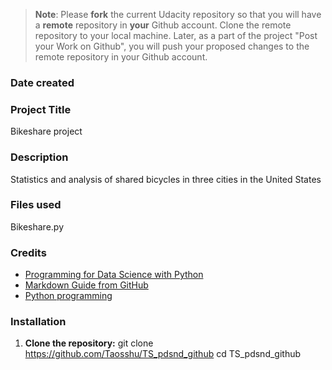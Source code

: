 >**Note**: Please **fork** the current Udacity repository so that you will have a **remote** repository in **your** Github account. Clone the remote repository to your local machine. Later, as a part of the project "Post your Work on Github", you will push your proposed changes to the remote repository in your Github account.

### Date created

### Project Title
Bikeshare project

### Description
Statistics and analysis of shared bicycles in three cities in the United States

### Files used
Bikeshare.py

### Credits
- [Programming for Data Science with Python](
https://www.udacity.com/enrollment/nd104)
- [Markdown Guide from GitHub](
https://docs.github.com/en/get-started/writing-on-github/getting-started-with-writing-and-formatting-on-github/basic-writing-and-formatting-syntax)
- [Python programming](
https://docs.python.org/zh-cn/3/tutorial/index.html)

### Installation
1. **Clone the repository:**
git clone https://github.com/Taosshu/TS_pdsnd_github
cd TS_pdsnd_github

